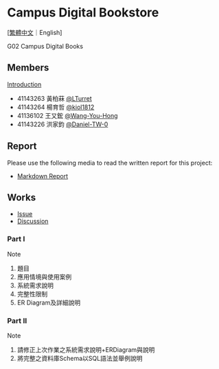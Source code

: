 # Campus Digital Bookstore

[[繁體中文](./README.md)｜English]

G02 Campus Digital Books

## Members

[Introduction](./docs/members/README.md)  

- 41143263 黃柏菻 [@LTurret](https://github.com/LTurret)
- 41143264 楊育哲 [@kiol1812](https://github.com/kiol1812)
- 41136102 王又鋐 [@Wang-You-Hong](https://github.com/Wang-You-Hong)
- 41143226 洪家鈞 [@Daniel-TW-0](https://github.com/Daniel-TW-0)

## Report

Please use the following media to read the written report for this project:

- [Markdown Report](src/Campus-Digital-Bookstore.md)

## Works

- [Issue](https://github.com/NFU-Database-Group/Project-Library/issues)
- [Discussion](https://github.com/NFU-Database-Group/Project-Library/discussions)

### Part I

> [!NOTE]
>
> 1. 題目
> 2. 應用情境與使用案例
> 3. 系統需求說明
> 4. 完整性限制
> 5. ER Diagram及詳細說明

### Part II

> [!NOTE]
>
> 1. 請修正上次作業之系統需求說明+ERDiagram與說明
> 2. 將完整之資料庫Schema以SQL語法並舉例說明
